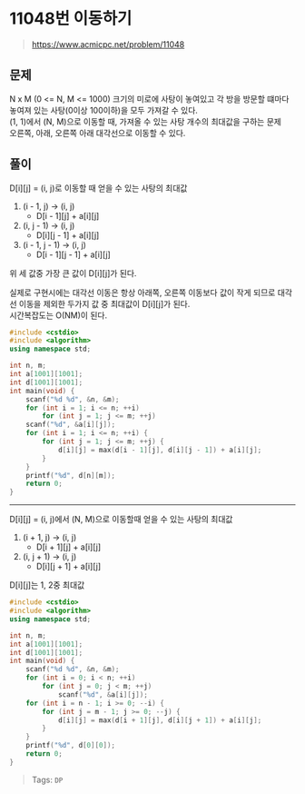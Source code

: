 # 11048번 이동하기
>https://www.acmicpc.net/problem/11048

## 문제
N x M (0 <= N, M <= 1000) 크기의 미로에 사탕이 놓여있고 각 방을 방문할 떄마다 놓여져 있는 사탕(0이상 100이하)을 모두 가져갈 수 있다.  
(1, 1)에서 (N, M)으로 이동할 때, 가져올 수 있는 사탕 개수의 최대값을 구하는 문제  
오른쪽, 아래, 오른쪽 아래 대각선으로 이동할 수 있다.

## 풀이
D[i][j] = (i, j)로 이동할 때 얻을 수 있는 사탕의 최대값  
1. (i - 1, j) -> (i, j) 
    * D[i - 1][j] + a[i][j]
2. (i, j - 1) -> (i, j)
    * D[i][j - 1] + a[i][j]
3. (i - 1, j - 1) -> (i, j)
    * D[i - 1][j - 1] + a[i][j]

위 세 값중 가장 큰 값이 D[i][j]가 된다.  

실제로 구현시에는 대각선 이동은 항상 아래쪽, 오른쪽 이동보다 값이 작게 되므로 대각선 이동을 제외한 두가지 값 중 최대값이 D[i][j]가 된다.  
시간복잡도는 O(NM)이 된다.

```cpp
#include <cstdio>
#include <algorithm>
using namespace std;

int n, m;
int a[1001][1001];
int d[1001][1001];
int main(void) {
    scanf("%d %d", &n, &m);
    for (int i = 1; i <= n; ++i)
        for (int j = 1; j <= m; ++j)
    scanf("%d", &a[i][j]);
    for (int i = 1; i <= n; ++i) {
        for (int j = 1; j <= m; ++j) {
            d[i][j] = max(d[i - 1][j], d[i][j - 1]) + a[i][j];
        }
    }
    printf("%d", d[n][m]);
    return 0;
}
```
---
D[i][j] = (i, j)에서 (N, M)으로 이동할때 얻을 수 있는 사탕의 최대값  
1. (i + 1, j) -> (i, j) 
   * D[i + 1][j] + a[i][j]
2. (i, j + 1) -> (i, j)
   * D[i][j + 1] + a[i][j]

D[i][j]는 1, 2중 최대값

```cpp
#include <cstdio>
#include <algorithm>
using namespace std;

int n, m;
int a[1001][1001];
int d[1001][1001];
int main(void) {
    scanf("%d %d", &n, &m);
    for (int i = 0; i < n; ++i)
        for (int j = 0; j < m; ++j)
            scanf("%d", &a[i][j]);
    for (int i = n - 1; i >= 0; --i) {
        for (int j = m - 1; j >= 0; --j) {
            d[i][j] = max(d[i + 1][j], d[i][j + 1]) + a[i][j];
        }
    }
    printf("%d", d[0][0]);
    return 0;
}
```

>Tags: `DP`